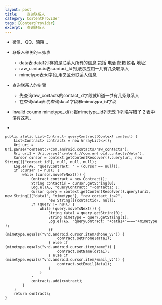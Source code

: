 ```yaml
---
layout: post
title:    查询联系人 
category: ContentProvider
tags: [ContentProvider]
excerpt:  查询联系人 
---
```





- 微信、QQ、陌陌... 
- 联系人相关的三张表 
	- data表:data1列,存的是联系人所有的信息(包括 电话 邮箱 姓名 地址)
	- raw_contacts表:contact_id列,表示应用一共有几条联系人 
	- mimetype表:id字段,用来区分联系人信息 
- 查询联系人的步骤 
	- 先查询raw_contacts的contact_id字段就知道一共有几条联系人 
	- 在查询data表:先查询data1字段和mimetype_id字段 
- Invalid column mimetype_id() :报mimetype_id列无效 1:列名写错了 2.表中没有这列。

-
    
    public static List<Contract> queryContract(Context context) {
        List<Contract> contracts = new ArrayList<>();
        Uri uri = Uri.parse("content://com.android.contacts/raw_contacts");
        Uri uri1 = Uri.parse("content://com.android.contacts/data");
        Cursor cursor = context.getContentResolver().query(uri, new String[]{"contact_id"}, null, null, null);
        Log.e(TAG, "queryContract: " + (cursor == null));
        if (cursor != null) {
            while (cursor.moveToNext()) {
                Contract contract = new Contract();
                String contactid = cursor.getString(0);
                Log.e(TAG, "queryContract: "+contactid );
                Cursor query = context.getContentResolver().query(uri1, new String[]{"data1", "mimetype"}, "raw_contact_id=?",
                        new String[]{contactid}, null);
                if (query != null) {
                    while (query.moveToNext()) {
                        String data1 = query.getString(0);
                        String mimetype = query.getString(1);
                        Log.e(TAG, "queryContract: "+data1+"===="+mimetype );
                        if (mimetype.equals("vnd.android.cursor.item/phone_v2")) {
                            contract.setPhone(data1);
                        } else if (mimetype.equals("vnd.android.cursor.item/name")) {
                            contract.setName(data1);
                        } else if (mimetype.equals("vnd.android.cursor.item/email_v2")) {
                            contract.setEmail(data1);
                        }
                    }
                }
                contracts.add(contract);
            }
        }
        return contracts;
    }
